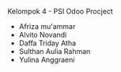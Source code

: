 Kelompok 4 - PSI Odoo Procject
- Afriza mu'ammar
- Alvito Novandi
- Daffa Triday Atha
- Sulthan Aulia Rahman
- Yulina Anggraeni